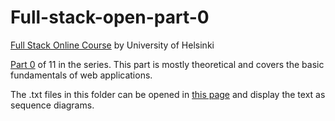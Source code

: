 # Full-stack-open-part-0

[Full Stack Online Course](https://fullstackopen.com/en/) by University of Helsinki

[Part 0](https://fullstackopen.com/en/part0) of 11 in the series. This part is mostly theoretical and covers the basic fundamentals of web applications.

The .txt files in this folder can be opened in [this page](https://www.websequencediagrams.com/) and display the text as sequence diagrams. 
